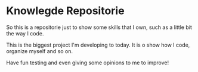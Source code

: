 # Knowlegde Repositorie

So this is a repositorie just to show some skills that I own, such as a little bit the way I code.

This is the biggest project I'm developing to today. It is o show how I code, organize myself and so on.

Have fun testing and even giving some opinions to me to improve!
